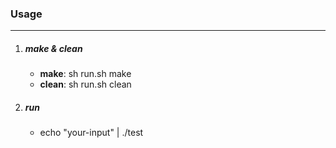### Usage
------------
1. ##### make & clean
    - **make**: sh run.sh make
    - **clean**: sh run.sh clean

2.  ##### run
    - echo "your-input" | ./test
